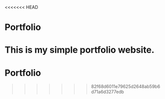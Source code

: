 <<<<<<< HEAD
# Portfolio
This is my simple portfolio website.
=======
# Portfolio
>>>>>>> 82f68d6011e79625d2648ab59b6d71a6d3277edb
